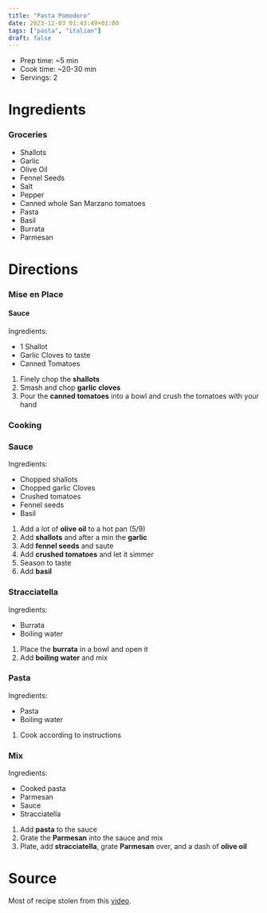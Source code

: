 ```yaml
---
title: "Pasta Pomodoro"
date: 2023-12-03 01:43:49+01:00
tags: ["pasta", "italian"]
draft: false
---
```


- Prep time: ~5 min
- Cook time: ~20-30 min
- Servings: 2

# Ingredients

### Groceries

- Shallots
- Garlic
- Olive Oil
- Fennel Seeds
- Salt
- Pepper
- Canned whole San Marzano tomatoes
- Pasta
- Basil
- Burrata
- Parmesan

# Directions

### Mise en Place


#### Sauce

Ingredients:

- 1 Shallot
- Garlic Cloves to taste
- Canned Tomatoes

1. Finely chop the **shallots**
2. Smash and chop **garlic cloves**
3. Pour the **canned tomatoes** into a bowl and crush the tomatoes with your hand

### Cooking

### Sauce

Ingredients:

- Chopped shallots
- Chopped garlic Cloves
- Crushed tomatoes
- Fennel seeds
- Basil

1. Add a lot of **olive oil** to a hot pan (5/9)
2. Add **shallots** and after a min the **garlic**
3. Add **fennel seeds** and saute
4. Add **crushed tomatoes** and let it simmer
5. Season to taste
6. Add **basil**

### Stracciatella

Ingredients:
- Burrata
- Boiling water

1. Place the **burrata** in a bowl and open it
2. Add **boiling water** and mix

### Pasta

Ingredients:
- Pasta
- Boiling water

1. Cook according to instructions

### Mix

Ingredients:
- Cooked pasta
- Parmesan
- Sauce
- Stracciatella

1. Add **pasta** to the sauce
2. Grate the **Parmesan** into the sauce and mix
3. Plate, add **stracciatella**, grate **Parmesan** over, and a dash of **olive oil**


# Source

Most of recipe stolen from this [video](https://www.youtube.com/watch?v=dp19RF_mvcw).
